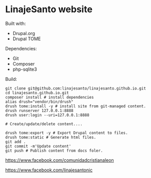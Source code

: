 # LinajeSanto website

Built with:
* Drupal.org
* Drupal TOME


Dependencies:
* Git
* Composer
* php-sqlite3

Build:
```
git clone git@github.com:linajesanto/linajesanto.github.io.git
cd linajesanto.github.io.git
composer install # install dependencies
alias drush="vendor/bin/drush"
drush tome:install -y # install site from git-managed content.
drush runserver 127.0.0.1:8888
drush user:login --uri=127.0.0.1:8888

# Create/update/delete content....

drush tome:export -y # Export Drupal content to files.
drush tome:static # Generate html files.
git add .
git commit -m'Update content'
git push # Publish content from docs foler.
```

https://www.facebook.com/comunidadcristianaleon

https://www.facebook.com/linajesantonic
